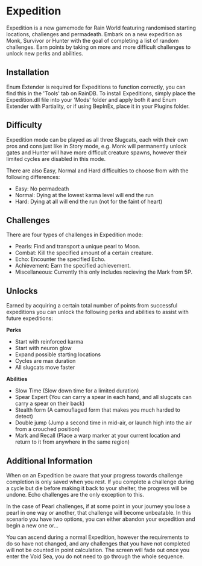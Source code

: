 # Expedition

Expedition is a new gamemode for Rain World featuring randomised starting locations, challenges and permadeath. Embark on a new expedition as Monk, Survivor or Hunter with the goal of completing a list of random challenges. Earn points by taking on more and more difficult challenges to unlock new perks and abilities.

## Installation

Enum Extender is required for Expeditions to function correctly, you can find this in the 'Tools' tab on RainDB.
To install Expeditions, simply place the Expedition.dll file into your 'Mods' folder and apply both it and Enum Extender with Partiality, or if using BepInEx, place it in your Plugins folder.

## Difficulty

Expedition mode can be played as all three Slugcats, each with their own pros and cons just like in Story mode, e.g. Monk will permanently unlock gates and Hunter will have more difficult creature spawns, however their limited cycles are disabled in this mode.

There are also Easy, Normal and Hard difficulties to choose from with the following differences:

- Easy: No permadeath
- Normal: Dying at the lowest karma level will end the run
- Hard: Dying at all will end the run (not for the faint of heart)

## Challenges

There are four types of challenges in Expedition mode:

- Pearls: Find and transport a unique pearl to Moon.
- Combat: Kill the specified amount of a certain creature.
- Echo: Encounter the specified Echo.
- Achievement: Earn the specified achievement.
- Miscellaneous: Currently this only includes recieving the Mark from 5P.

## Unlocks

Earned by acquiring a certain total number of points from successful expeditions you can unlock the following perks and abilities to assist with future expeditions:

**Perks**
- Start with reinforced karma
- Start with neuron glow
- Expand possible starting locations
- Cycles are max duration
- All slugcats move faster

**Abilities**
- Slow Time (Slow down time for a limited duration)
- Spear Expert (You can carry a spear in each hand, and all slugcats can carry a spear on their back)
- Stealth form (A camouflaged form that makes you much harded to detect)
- Double jump (Jump a second time in mid-air, or launch high into the air from a crouched position)
- Mark and Recall (Place a warp marker at your current location and return to it from anywhere in the same region)

## Additional Information

When on an Expedition be aware that your progress towards challenge completion is only saved when you rest. If you complete a challenge during a cycle but die before making it back to your shelter, the progress will be undone. Echo challenges are the only exception to this.

In the case of Pearl challenges, if at some point in your journey you lose a pearl in one way or another, that challenge will become unbeatable. In this scenario you have two options, you can either abandon your expedition and begin a new one or...

You can ascend during a normal Expedition, however the requirements to do so have not changed, and any challenges that you have not completed will not be counted in point calculation. The screen will fade out once you enter the Void Sea, you do not need to go through the whole sequence.
